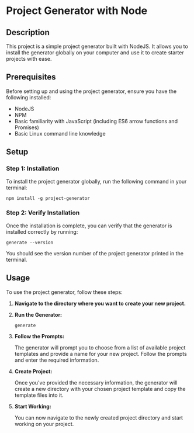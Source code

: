 # Project Generator with Node

## Description

This project is a simple project generator built with NodeJS. It allows you to install the generator globally on your computer and use it to create starter projects with ease.

## Prerequisites

Before setting up and using the project generator, ensure you have the following installed:

- NodeJS
- NPM
- Basic familiarity with JavaScript (including ES6 arrow functions and Promises)
- Basic Linux command line knowledge

## Setup

### Step 1: Installation

To install the project generator globally, run the following command in your terminal:

```
npm install -g project-generator
```

### Step 2: Verify Installation

Once the installation is complete, you can verify that the generator is installed correctly by running:

```
generate --version
```

You should see the version number of the project generator printed in the terminal.

## Usage

To use the project generator, follow these steps:

1. **Navigate to the directory where you want to create your new project.**

2. **Run the Generator:**

    ```
    generate
    ```

3. **Follow the Prompts:**

    The generator will prompt you to choose from a list of available project templates and provide a name for your new project. Follow the prompts and enter the required information.

4. **Create Project:**

    Once you've provided the necessary information, the generator will create a new directory with your chosen project template and copy the template files into it.

5. **Start Working:**

    You can now navigate to the newly created project directory and start working on your project.

